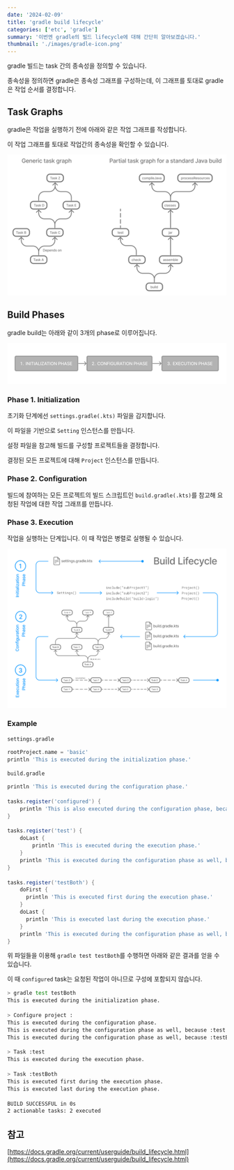 ```yaml
---
date: '2024-02-09'
title: 'gradle build lifecycle'
categories: ['etc', 'gradle']
summary: '이번엔 gradle의 빌드 lifecycle에 대해 간단히 알아보겠습니다.'
thumbnail: './images/gradle-icon.png'
---
```


gradle 빌드는 task 간의 종속성을 정의할 수 있습니다.

종속성을 정의하면 gradle은 종속성 그래프를 구성하는데, 이 그래프를 토대로 gradle은 작업 순서를 결정합니다.

## Task Graphs

gradle은 작업을 실행하기 전에 아래와 같은 작업 그래프를 작성합니다.

이 작업 그래프를 토대로 작업간의 종속성을 확인할 수 있습니다.

![gradle-task-graph](./images/gradle-task-graph.png)

## Build Phases

gradle build는 아래와 같이 3개의 phase로 이루어집니다.

![build-phase](./images/build-phase.png)

### Phase 1. Initialization

초기화 단계에선 `settings.gradle(.kts)` 파일을 감지합니다.

이 파일을 기반으로 `Setting` 인스턴스를 만듭니다.

설정 파일을 참고해 빌드를 구성할 프로젝트들을 결정합니다.

결정된 모든 프로젝트에 대해 `Project` 인스턴스를 만듭니다.

### Phase 2. Configuration

빌드에 참여하는 모든 프로젝트의 빌드 스크립트인 `build.gradle(.kts)`를 참고해 요청된 작업에 대한 작업 그래프를 만듭니다.

### Phase 3. Execution

작업을 실행하는 단계입니다. 이 때 작업은 병렬로 실행될 수 있습니다.

![build-lifecycle.png](./images/build-lifecycle.png)

### Example

`settings.gradle`

```groovy
rootProject.name = 'basic'
println 'This is executed during the initialization phase.'
```

`build.gradle`

```groovy
println 'This is executed during the configuration phase.'

tasks.register('configured') {
    println 'This is also executed during the configuration phase, because :configured is used in the build.'
}

tasks.register('test') {
    doLast {
        println 'This is executed during the execution phase.'
    }
	println 'This is executed during the configuration phase as well, because :test is used in the build.'
}

tasks.register('testBoth') {
	doFirst {
	  println 'This is executed first during the execution phase.'
	}
	doLast {
	  println 'This is executed last during the execution phase.'
	}
	println 'This is executed during the configuration phase as well, because :testBoth is used in the build.'
}
```

위 파일들을 이용해  `gradle test testBoth`를 수행하면 아래와 같은 결과를 얻을 수 있습니다.

이 때 `configured` task는 요청된 작업이 아니므로 구성에 포함되지 않습니다.

```bash
> gradle test testBoth
This is executed during the initialization phase.

> Configure project :
This is executed during the configuration phase.
This is executed during the configuration phase as well, because :test is used in the build.
This is executed during the configuration phase as well, because :testBoth is used in the build.

> Task :test
This is executed during the execution phase.

> Task :testBoth
This is executed first during the execution phase.
This is executed last during the execution phase.

BUILD SUCCESSFUL in 0s
2 actionable tasks: 2 executed
```

## 참고

[https://docs.gradle.org/current/userguide/build_lifecycle.html](https://docs.gradle.org/current/userguide/build_lifecycle.html)
